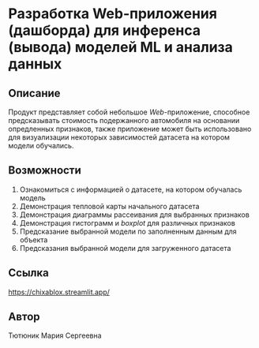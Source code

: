 # Разработка Web-приложения (дашборда) для инференса (вывода) моделей ML и анализа данных

## Описание
Продукт представляет собой небольшое *Web*-приложение, способное предсказывать 
стоимость подержанного автомобиля на основании опредленных признаков, также приложение 
может быть использовано для визуализации некоторых зависимостей датасета на котором модели обучались.

## Возможности
1. Ознакомиться с информацией о датасете, на котором обучалась модель
2. Демонстрация тепловой карты начального датасета
3. Демонстрация диаграммы рассеивания для выбранных признаков
4. Демонстрация гистограмм и *boxplot* для различных признаков
5. Предсказание выбранной модели по заполненным данным для объекта
6. Предсказания выбранной модели для загруженного датасета

## Ссылка
https://chixablox.streamlit.app/

## Автор
Тютюник Мария Сергеевна
